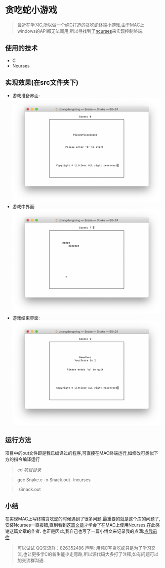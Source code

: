 # 贪吃蛇小游戏 
> 最近在学习C,所以做一个纯C打造的贪吃蛇终端小游戏,由于MAC上windows的API都无法调用,所以寻找到了[ncurses](http://www.tldp.org/HOWTO/NCURSES-Programming-HOWTO/)来实现控制终端.  
## 使用的技术 
* C 
* Ncurses 
## 实现效果(在src文件夹下)
* 游戏准备界面:  
![准备界面](/src/waitgame.png)  
* 游戏中界面: 
![游戏中界面](/src/game.png) 
* 游戏结束界面:
![游戏结束界面](/src/gameover.png)  
## 运行方法 
项目中的out文件即是我已编译过的程序,可直接在MAC终端运行,如修改可类似下方的指令编译运行
> cd *项目目录* 

> gcc Snake.c -o Snack.out -lncurses 

> ./Snack.out 

## 小结 
在实现MAC上写终端贪吃蛇的时候遇到了很多问题,最重要的就是这个库的问题了,安装Ncurses一直报错,直到看到[这篇文章](https://rhardih.io/2010/04/using-ncurses-in-c-for-text-user-interfaces-featuring-xcode/)才学会了在MAC上使用Ncurses.在此感谢这篇文章的作者.
也正是因此,我自己也写了一篇小博文来记录我的点滴:[点我前往](https://blog.sixming.com/index.php/archives/26/)
> 可以试试 QQ交流群：826352486 
> 声明: 用纯C写贪吃蛇只是为了学习交流,也让更多学C的新生能少走弯路,所以源代码大多打了注释,如有问题可以加交流群沟通.
